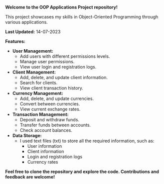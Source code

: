 
**Welcome to the OOP Applications Project repository!**

This project showcases my skills in Object-Oriented Programming through various applications.

**Last Updated:** 14-07-2023

**Features:**

* **User Management:**
    * Add users with different permissions levels.
    * Manage user permissions.
    * View user login and registration logs.
* **Client Management:**
    * Add, delete, and update client information.
    * Search for clients.
    * View client transaction history.
* **Currency Management:**
    * Add, delete, and update currencies.
    * Convert between currencies.
    * View current exchange rates.
* **Transaction Management:**
    * Deposit and withdraw funds.
    * Transfer funds between accounts.
    * Check account balances.
* **Data Storage:**
  * I used text files (txt) to store all the required information, such as:
    * User information
    * Client information
    * Login and registration logs
    * Currency rates


**Feel free to clone the repository and explore the code. Contributions and feedback are welcome!**

